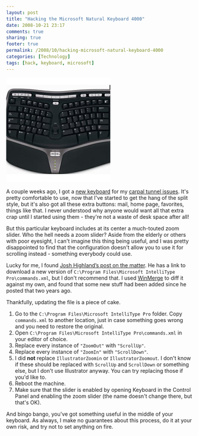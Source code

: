 ```yaml
---
layout: post
title: "Hacking the Microsoft Natural Keyboard 4000"
date: 2008-10-21 23:17
comments: true
sharing: true
footer: true
permalink: /2008/10/hacking-microsoft-natural-keyboard-4000
categories: [Technology]
tags: [hack, keyboard, microsoft]
---
```

<a href="http://www.amazon.com/gp/product/B000A6PPOK?ie=UTF8&tag=brocklicom-20&linkCode=as2&camp=1789&creative=390957&creativeASIN=B000A6PPOK"><img src="/files/images/ergonomickeyboardslider.jpg" alt="" title="Microsoft Natural Ergonomic Keyboard 4000 - Zoom Slider" width="280" height="280" class="alignright size-full wp-image-820" /></a>

A couple weeks ago, I got a [new keyboard](http://www.amazon.com/gp/product/B000A6PPOK?ie=UTF8&tag=brocklicom-20&linkCode=as2&camp=1789&creative=390957&creativeASIN=B000A6PPOK) for my [carpal tunnel issues](http://www.brockli.com/2008/10/my-busted-arm.php).  It's pretty comfortable to use, now that I've started to get the hang of the split style, but it's also got all these extra buttons: mail, home page, favorites, things like that.  I never understood why anyone would want all that extra crap until I started using them - they're not a waste of desk space after all!

But this particular keyboard includes at its center a much-touted zoom slider.  Who the hell needs a zoom slider?  Aside from the elderly or others with poor eyesight, I can't imagine this thing being useful, and I was pretty disappointed to find that the configuration doesn't allow you to use it for scrolling instead - something everybody could use.

Lucky for me, I found [Josh Highland’s post on the matter](http://joshhighland.com/blog/2006/09/14/hacking-the-microsoft-natural-keyboard-4000/).  He has a link to download a new version of `C:\Program Files\Microsoft IntelliType Pro\commands.xml`, but I don't recommend that.  I used [WinMerge](http://www.winmerge.org/) to diff it against my own, and found that some new stuff had been added since he posted that two years ago.

Thankfully, updating the file is a piece of cake.  

1. Go to the `C:\Program Files\Microsoft IntelliType Pro` folder.  Copy `commands.xml` to another location, just in case something goes wrong and you need to restore the original.
1. Open `C:\Program Files\Microsoft IntelliType Pro\commands.xml` in your editor of choice.
1. Replace every instance of `"ZoomOut"` with `"ScrollUp"`.
1. Replace every instance of `"ZoomIn"` with `"ScrollDown"`.
1. I did **not** replace `IllustratorZoomin` or `IllustratorZoomout`.  I don't know if these should be replaced with `ScrollUp` and `ScrollDown` or something else, but I don't use Illustrator anyway.  You can try replacing those if you'd like to.
1. Reboot the machine.
1. Make sure that the slider is enabled by opening Keyboard in the Control Panel and enabling the zoom slider (the name doesn't change there, but that's OK).  

And bingo bango, you've got something useful in the middle of your keyboard.  As always, I make no guarantees about this process, do it at your own risk, and try not to set anything on fire.